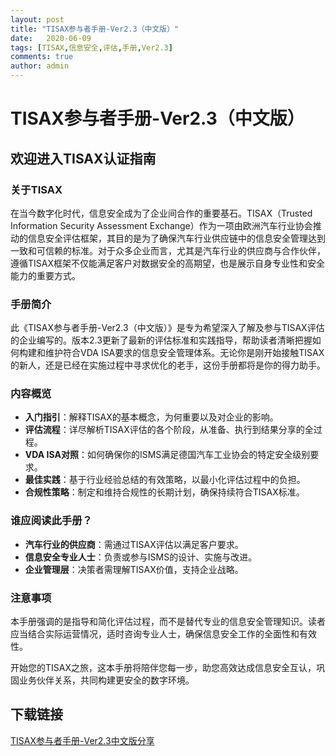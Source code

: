 ```yaml
---
layout: post
title: "TISAX参与者手册-Ver2.3（中文版）"
date:   2020-06-09
tags: [TISAX,信息安全,评估,手册,Ver2.3]
comments: true
author: admin
---
```

# TISAX参与者手册-Ver2.3（中文版）

## 欢迎进入TISAX认证指南

### 关于TISAX
在当今数字化时代，信息安全成为了企业间合作的重要基石。TISAX（Trusted Information Security Assessment Exchange）作为一项由欧洲汽车行业协会推动的信息安全评估框架，其目的是为了确保汽车行业供应链中的信息安全管理达到一致和可信赖的标准。对于众多企业而言，尤其是汽车行业的供应商与合作伙伴，遵循TISAX框架不仅能满足客户对数据安全的高期望，也是展示自身专业性和安全能力的重要方式。

### 手册简介
此《TISAX参与者手册-Ver2.3（中文版）》是专为希望深入了解及参与TISAX评估的企业编写的。版本2.3更新了最新的评估标准和实践指导，帮助读者清晰把握如何构建和维护符合VDA ISA要求的信息安全管理体系。无论你是刚开始接触TISAX的新人，还是已经在实施过程中寻求优化的老手，这份手册都将是你的得力助手。

### 内容概览
- **入门指引**：解释TISAX的基本概念，为何重要以及对企业的影响。
- **评估流程**：详尽解析TISAX评估的各个阶段，从准备、执行到结果分享的全过程。
- **VDA ISA对照**：如何确保你的ISMS满足德国汽车工业协会的特定安全级别要求。
- **最佳实践**：基于行业经验总结的有效策略，以最小化评估过程中的负担。
- **合规性策略**：制定和维持合规性的长期计划，确保持续符合TISAX标准。
  
### 谁应阅读此手册？
- **汽车行业的供应商**：需通过TISAX评估以满足客户要求。
- **信息安全专业人士**：负责或参与ISMS的设计、实施与改进。
- **企业管理层**：决策者需理解TISAX价值，支持企业战略。

### 注意事项
本手册强调的是指导和简化评估过程，而不是替代专业的信息安全管理知识。读者应当结合实际运营情况，适时咨询专业人士，确保信息安全工作的全面性和有效性。

开始您的TISAX之旅，这本手册将陪伴您每一步，助您高效达成信息安全互认，巩固业务伙伴关系，共同构建更安全的数字环境。

## 下载链接

[TISAX参与者手册-Ver2.3中文版分享](https://pan.quark.cn/s/a59e7d018c68)